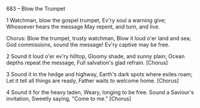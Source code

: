 683 – Blow the Trumpet


1
Watchman, blow the gospel trumpet,
Ev'ry soul a warning give;
Whosoever hears the message
May repent, and turn, and live.

Chorus:
Blow the trumpet, trusty watchman,
Blow it loud o'er land and sea;
God commissions, sound the message!
Ev'ry captive may be free.

2
Sound it loud o'er ev'ry hilltop,
Gloomy shade, and sunny plain;
Ocean depths repeat the message,
Full salvation's glad refrain.  [Chorus]

3
Sound it in the hedge and highway,
Earth's dark spots where exiles roam;
Let it tell all things are ready,
Father waits to welcome home.  [Chorus]

4
Sound it for the heavy laden,
Weary, longing to be free.
Sound a Saviour's invitation,
Sweetly saying, "Come to me."  [Chorus]

